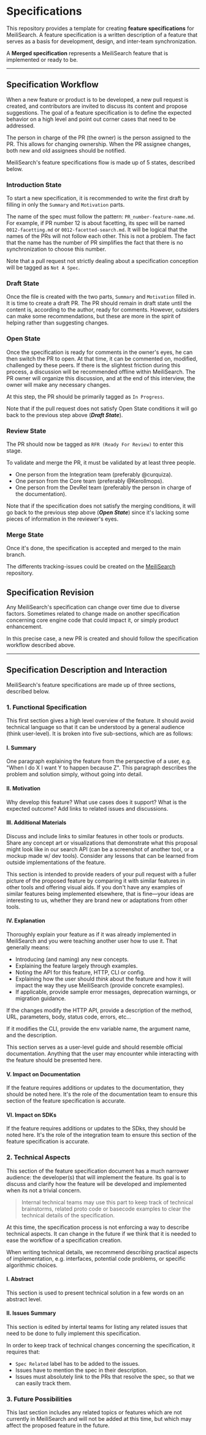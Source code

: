 # Specifications

This repository provides a template for creating **feature specifications** for MeiliSearch. A feature specification is a written description of a feature that serves as a basis for development, design, and inter-team synchronization. 

A **Merged specification** represents a MeiliSearch feature that is implemented or ready to be.

---

## Specification Workflow

When a new feature or product is to be developed, a new pull request is created, and contributors are invited to discuss its content and propose suggestions. The goal of a feature specification is to define the expected behavior on a high level and point out corner cases that need to be addressed.

The person in charge of the PR (the owner) is the person assigned to the PR. This allows for changing ownership. When the PR assignee changes, both new and old assignees should be notified.

MeiliSearch's feature specifications flow is made up of 5 states, described below.

### Introduction State

To start a new specification, it is recommended to write the first draft by filling in only the `Summary` and `Motivation` parts. 

The name of the spec must follow the pattern: `PR_number-feature-name.md`. For example, if PR number 12 is about facetting, its spec will be named `0012-facetting.md` or `0012-facetted-search.md`. It will be logical that the names of the PRs will not follow each other. This is not a problem. The fact that the name has the number of PR simplifies the fact that there is no synchronization to choose this number.

Note that a pull request not strictly dealing about a specification conception will be tagged as `Not A Spec`.

### Draft State

Once the file is created with the two parts, `Summary` and `Motivation` filled in. It is time to create a draft PR. The PR should remain in draft state until the content is, according to the author, ready for comments. However, outsiders can make some recommendations, but these are more in the spirit of helping rather than suggesting changes.

### Open State

Once the specification is ready for comments in the owner's eyes, he can then switch the PR to open. At that time, it can be commented on, modified, challenged by these peers. If there is the slightest friction during this process, a discussion will be recommended offline within MeiliSearch. The PR owner will organize this discussion, and at the end of this interview, the owner will make any necessary changes.

At this step, the PR should be primarily tagged as `In Progress`.

Note that if the pull request does not satisfy Open State conditions it will go back to the previous step above (***Draft State***).

### Review State

The PR should now be tagged as `RFR (Ready For Review)` to enter this stage.

To validate and merge the PR, it must be validated by at least three people.

- One person from the Integration team (preferably @curquiza).
- One person from the Core team (preferably @Kerollmops).
- One person from the DevRel team (preferably the person in charge of the documentation).

Note that if the specification does not satisfy the merging conditions, it will go back to the previous step above (***Open State***) since it's lacking some pieces of information in the reviewer's eyes.

### Merge State

Once it's done, the specification is accepted and merged to the main branch. 

The differents tracking-issues could be created on the [MeiliSearch](https://github.com/meilisearch/meilisearch) repository. 

## Specification Revision

Any MeiliSearch's specification can change over time due to diverse factors. Sometimes related to change made on another specification concerning core engine code that could impact it, or simply product enhancement.

In this precise case, a new PR is created and should follow the specification workflow described above.

---

## Specification Description and Interaction

MeiliSearch's feature specifications are made up of three sections, described below.

### 1. Functional Specification

This first section gives a high level overview of the feature. It should avoid technical language so that it can be understood by a general audience (think user-level). It is broken into five sub-sections, which are as follows:

#### I. Summary

One paragraph explaining the feature from the perspective of a user, e.g. "When I do X I want Y to happen because Z". This paragraph describes the problem and solution simply, without going into detail.

#### II. Motivation

Why develop this feature? What use cases does it support? What is the expected outcome? Add links to related issues and discussions.

#### III. Additional Materials

Discuss and include links to similar features in other tools or products. Share any concept art or visualizations that demonstrate what this proposal might look like in our search API (can be a screenshot of another tool, or a mockup made w/ dev tools). Consider any lessons that can be learned from outside implementations of the feature.

This section is intended to provide readers of your pull request with a fuller picture of the proposed feature by comparing it with similar features in other tools and offering visual aids. If you don't have any examples of similar features being implemented elsewhere, that is fine—your ideas are interesting to us, whether they are brand new or adaptations from other tools.

#### IV. Explanation

Thoroughly explain your feature as if it was already implemented in MeiliSearch and you were teaching another user how to use it. That generally means:

- Introducing (and naming) any new concepts.
- Explaining the feature largely through examples.
- Noting the API for this feature, HTTP, CLI or config.
- Explaining how the user should _think_ about the feature and how it will impact the way they use MeiliSearch (provide concrete examples).
- If applicable, provide sample error messages, deprecation warnings, or migration guidance.

If the changes modify the HTTP API, provide a description of the method, URL, parameters, body, status code, errors, etc...

If it modifies the CLI, provide the env variable name, the argument name, and the description.

This section serves as a user-level guide and should resemble official documentation. Anything that the user may encounter while interacting with the feature should be presented here.

#### V. Impact on Documentation

If the feature requires additions or updates to the documentation, they should be noted here. It's the role of the documentation team to ensure this section of the feature specification is accurate.

#### VI. Impact on SDKs

If the feature requires additions or updates to the SDks, they should be noted here. It's the role of the integration team to ensure this section of the feature specification is accurate.

### 2. Technical Aspects

This section of the feature specification document has a much narrower audience: the developer(s) that will implement the feature. Its goal is to discuss and clarify how the feature will be developed and implemented when its not a trivial concern.

> Internal technical teams may use this part to keep track of technical brainstorms, related proto code or basecode examples to clear the technical details of the specification.

At this time, the specification process is not enforcing a way to describe technical aspects. It can change in the future if we think that it is needed to ease the workflow of a specification creation.

When writing technical details, we recommend describing practical aspects of implementation, e.g. interfaces, potential code problems, or specific algorithmic choices.

#### I. Abstract

This section is used to present technical solution in a few words on an abstract level.

#### II. Issues Summary

This section is edited by intertal teams for listing any related issues that need to be done to fully implement this specification.

In order to keep track of technical changes concerning the specification, it requires that: 
- `Spec Related` label has to be added to the issues.
- Issues have to mention the spec in their description.
- Issues must absolutely link to the PRs that resolve the spec, so that we can easily track them.

### 3. Future Possibilities

This last section includes any related topics or features which are not currently in MeiliSearch and will not be added at this time, but which may affect the proposed feature in the future.

